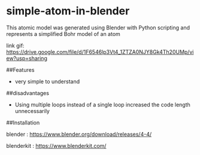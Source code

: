 # simple-atom-in-blender
This atomic model was generated using Blender with Python scripting and represents a simplified Bohr model of an atom

link gif: https://drive.google.com/file/d/1F6546lp3Vt4_1ZTZA0NJY8Gk4Th20UMp/view?usp=sharing

 ##Features
- very simple to understand

##disadvantages
- Using multiple loops instead of a single loop increased the code length unnecessarily

 ##Installation 
 
 blender : https://www.blender.org/download/releases/4-4/
 
 blenderkit : https://www.blenderkit.com/
 
